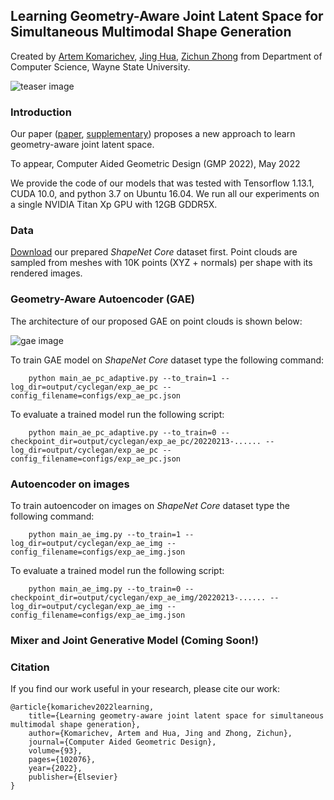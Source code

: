 ## Learning Geometry-Aware Joint Latent Space for Simultaneous Multimodal Shape Generation
Created by <a href="https://github.com/artemkomarichev" target="_blank">Artem Komarichev</a>, <a href="http://www.cs.wayne.edu/~jinghua/" target="_blank">Jing Hua</a>, <a href="http://www.cs.wayne.edu/zzhong/" target="_blank">Zichun Zhong</a> from Department of Computer Science, Wayne State University.

![teaser image](https://github.com/artemkomarichev/joint_latent_space/blob/main/pics/teaser.png)

### Introduction

Our paper (<a href="https://zichunzhong.github.io/papers/JointLatent_CAGD2022.pdf" target="_blank">paper</a>, <a href="https://zichunzhong.github.io/papers/JointLatent_Supp_CAGD2022_LR.pdf" target="_blank">supplementary</a>) proposes a new approach to learn geometry-aware joint latent space.

To appear, Computer Aided Geometric Design (GMP 2022), May 2022

We provide the code of our models that was tested with Tensorflow 1.13.1, CUDA 10.0, and python 3.7 on Ubuntu 16.04. We run all our experiments on a single NVIDIA Titan Xp GPU with 12GB GDDR5X.

### Data

<a href="https://waynestateprod-my.sharepoint.com/personal/fy7555_wayne_edu/_layouts/15/onedrive.aspx?id=%2Fpersonal%2Ffy7555%5Fwayne%5Fedu%2FDocuments%2FData%2FJointLatentSpace%2Fdata%2Ezip&parent=%2Fpersonal%2Ffy7555%5Fwayne%5Fedu%2FDocuments%2FData%2FJointLatentSpace&ga=1">Download</a> our prepared *ShapeNet Core* dataset first. Point clouds are sampled from meshes with 10K points (XYZ + normals) per shape with its rendered images.

### Geometry-Aware Autoencoder (GAE)

The architecture of our proposed GAE on point clouds is shown below:

![gae image](https://github.com/artemkomarichev/joint_latent_space/blob/main/pics/gae.png)
    
  To train GAE model on *ShapeNet Core* dataset type the following command:

        python main_ae_pc_adaptive.py --to_train=1 --log_dir=output/cyclegan/exp_ae_pc --config_filename=configs/exp_ae_pc.json

  To evaluate a trained model run the following script:

        python main_ae_pc_adaptive.py --to_train=0 --checkpoint_dir=output/cyclegan/exp_ae_pc/20220213-...... --log_dir=output/cyclegan/exp_ae_pc --config_filename=configs/exp_ae_pc.json

### Autoencoder on images
    
  To train autoencoder on images on *ShapeNet Core* dataset type the following command:

        python main_ae_img.py --to_train=1 --log_dir=output/cyclegan/exp_ae_img --config_filename=configs/exp_ae_img.json

  To evaluate a trained model run the following script:

        python main_ae_img.py --to_train=0 --checkpoint_dir=output/cyclegan/exp_ae_img/20220213-...... --log_dir=output/cyclegan/exp_ae_img --config_filename=configs/exp_ae_img.json

### Mixer and Joint Generative Model (Coming Soon!)

### Citation
If you find our work useful in your research, please cite our work:

    @article{komarichev2022learning,
        title={Learning geometry-aware joint latent space for simultaneous multimodal shape generation},
        author={Komarichev, Artem and Hua, Jing and Zhong, Zichun},
        journal={Computer Aided Geometric Design},
        volume={93},
        pages={102076},
        year={2022},
        publisher={Elsevier}
    }